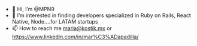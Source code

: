 - 👋 Hi, I’m @MPN9
- 👀 I’m interested in finding developers specialized in Ruby on Rails, React Native, Node....for LATAM startups
- 📫 How to reach me maria@kostik.mx or https://www.linkedin.com/in/mar%C3%ADapadilla/
